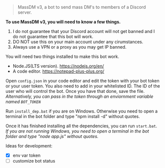 
> MassDM v3, a bot to send mass DM's to members of a Discord server.



**To use MassDM v3, you will need to know a few things.**

1. I do not guarantee that your Discord account will not get banned and I do not guarantee that this bot will work.
2. DO NOT use this on your main account under any cirumstances.
3. Always use a VPN or a proxy as you may get IP banned.



You will need two things installed to make this bot work.

- Node.JS(LTS version). https://nodejs.org/en/
- A code editor. https://notepad-plus-plus.org/

Open `config.json` in your code editor and edit the token with your bot token or your user token.
You also need to add in your whitelisted ID. The ID of the user who will control the bot.
Once you have that done, save the file.
*Alternatively, you can pass in the token through an enviornment variable named `BOT_TOKEN`*

Run `install_dep.bat` if you are on Windows.
Otherwise you need to open a terminal in the bot folder and type "npm install -d" without quotes.

Once it has finished installing all the dependencies, you can run `start.bat`.
*If you are not running Windows, you need to open a terminal in the bot folder and type "node app.js" without quotes.*



Ideas for development:
- [x] env var token
- [ ] customize bot status